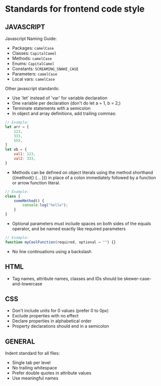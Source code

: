 # Standards for frontend code style

## JAVASCRIPT

Javascript Naming Guide:
- Packages: `camelCase`
- Classes: `CapitalCamel`
- Methods: `camelCase`
- Enums: `CapitalCamel`
- Constants: `SCREAMING_SNAKE_CASE`
- Parameters: `camelCase`
- Local vars: `camelCase`

Other javascript standards:
- Use 'let' instead of 'var' for variable declaration
- One variable per declaration (don't do let a = 1, b = 2;)
- Terminate statements with a semicolon
- In object and array definitions, add trailing commas:
```js
// Example:
let arr = [
    123,
    333,
    555,
]
let ob = {
    val1: 123,
    val2: 333,
}
```
- Methods can be defined on object literals using the method shorthand ({method() {… }}) in place of a colon immediately followed by a function or arrow function literal.
```js
// Example:
class {
    someMethod() {
        console.log("hello");
    }
}
```
- Optional parameters must include spaces on both sides of the equals operator, and be named exactly like required parameters
```js
// Example:
function myCoolFunction(required, optional = "") {}
```
- No line continuations using a backslash


## HTML
- Tag names, attribute names, classes and IDs should be skewer-case-and-lowercase


## CSS
- Don't include units for 0 values (prefer 0 to 0px)
- Exclude properties with no effect
- Declare properties in alphabetical order
- Property declarations should end in a semicolon


## GENERAL
Indent standard for all files:
- Single tab per level
- No trailing whitespace
- Prefer double quotes in attribute values
- Use meaningful names



